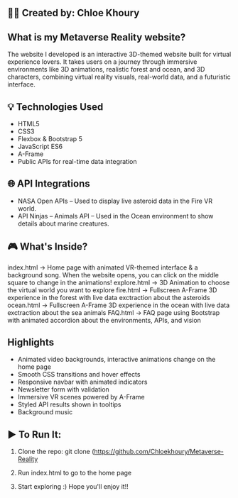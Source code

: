 👩‍💻 Created by: Chloe Khoury
---

**What is my Metaverse Reality website?**
---
The website I developed is an interactive 3D-themed website built for virtual experience lovers. It takes users on a journey through immersive environments like 3D animations, realistic forest and ocean, and 3D characters, combining virtual reality visuals, real-world data, and a futuristic interface.


**💡 Technologies Used**
---
- HTML5
- CSS3
- Flexbox & Bootstrap 5
- JavaScript ES6
- A-Frame
- Public APIs for real-time data integration

  
**🌐 API Integrations**
---
- NASA Open APIs – Used to display live asteroid data in the Fire VR world.
- API Ninjas – Animals API – Used in the Ocean environment to show details about marine creatures.

  
**🎮 What's Inside?**
---
index.html -> Home page with animated VR-themed interface & a background song. When the website opens, you can click on the middle square to change in the animations!
explore.html -> 3D Animation to choose the virtual world you want to explore 
fire.html -> Fullscreen A-Frame 3D experience in the forest with live data exctraction about the asteroids
ocean.html -> Fullscreen A-Frame 3D experience in the ocean with live data exctraction about the sea animals
FAQ.html -> FAQ page using Bootstrap with animated accordion about the environments, APIs, and vision


**Highlights**
---
- Animated video backgrounds, interactive animations change on the home page
- Smooth CSS transitions and hover effects
- Responsive navbar with animated indicators
- Newsletter form with validation
- Immersive VR scenes powered by A-Frame
- Styled API results shown in tooltips
- Background music


**▶️ To Run It:**
---
1. Clone the repo:
git clone (https://github.com/Chloekhoury/Metaverse-Reality

2. Run index.html to go to the home page

3. Start exploring :) Hope you'll enjoy it!!
